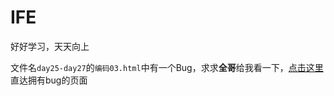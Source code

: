 # IFE
好好学习，天天向上

文件名`day25-day27`的`编码03.html`中有一个Bug，求求**全哥**给我看一下，[点击这里](https://github.com/CaiZhenHong/IFE/blob/master/day25-27/%E7%BC%96%E7%A0%8103.html)直达拥有bug的页面
